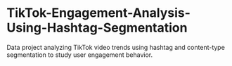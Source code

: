 # TikTok-Engagement-Analysis-Using-Hashtag-Segmentation
Data project analyzing TikTok video trends using hashtag and content-type segmentation to study user engagement behavior.
